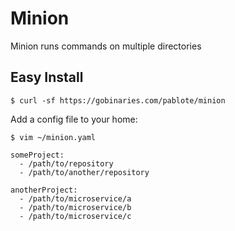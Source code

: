 # Minion

Minion runs commands on multiple directories

## Easy Install

```shell
$ curl -sf https://gobinaries.com/pablote/minion
```

Add a config file to your home:

```shell
$ vim ~/minion.yaml
```

```
someProject:
  - /path/to/repository
  - /path/to/another/repository

anotherProject:
  - /path/to/microservice/a
  - /path/to/microservice/b
  - /path/to/microservice/c
```